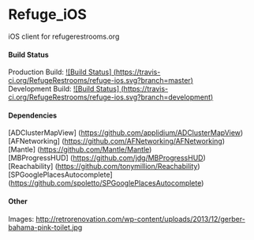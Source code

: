 Refuge_iOS
==========

iOS client for refugerestrooms.org

#### Build Status

Production Build: [![Build Status] (https://travis-ci.org/RefugeRestrooms/refuge-ios.svg?branch=master)](https://travis-ci.org/RefugeRestrooms/refuge-ios)
<br>
Development Build: [![Build Status] (https://travis-ci.org/RefugeRestrooms/refuge-ios.svg?branch=development)](https://travis-ci.org/RefugeRestrooms/refuge-ios)

#### Dependencies

[ADClusterMapView] (https://github.com/applidium/ADClusterMapView)
<br>
[AFNetworking] (https://github.com/AFNetworking/AFNetworking)
<br>
[Mantle] (https://github.com/Mantle/Mantle)
<br>
[MBProgressHUD] (https://github.com/jdg/MBProgressHUD)
<br>
[Reachability] (https://github.com/tonymillion/Reachability)
<br>
[SPGooglePlacesAutocomplete] (https://github.com/spoletto/SPGooglePlacesAutocomplete)

#### Other

Images: http://retrorenovation.com/wp-content/uploads/2013/12/gerber-bahama-pink-toilet.jpg
